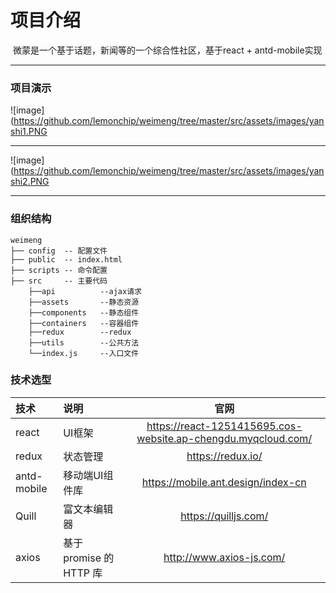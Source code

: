 

# 项目介绍

​	微蒙是一个基于话题，新闻等的一个综合性社区，基于react +  antd-mobile实现



***



### 项目演示

![image](https://github.com/lemonchip/weimeng/tree/master/src/assets/images/yanshi1.PNG



***



![image](https://github.com/lemonchip/weimeng/tree/master/src/assets/images/yanshi2.PNG



***

### 组织结构



```
weimeng
├── config  -- 配置文件
├── public  -- index.html
├── scripts -- 命令配置
├── src     -- 主要代码
	├──api 	        --ajax请求
	├──assets       --静态资源
	├──components   --静态组件
	├──containers   --容器组件
	├──redux        --redux
	├──utils        --公共方法
	└──index.js     --入口文件	
```





### 技术选型

| 技术        | 说明                    |                             官网                             |
| :---------- | :---------------------- | :----------------------------------------------------------: |
| react       | UI框架                  | <https://react-1251415695.cos-website.ap-chengdu.myqcloud.com/> |
| redux       | 状态管理                |                     <https://redux.io/>                      |
| antd-mobile | 移动端UI组件库          |             <https://mobile.ant.design/index-cn>             |
| Quill       | 富文本编辑器            |                    <https://quilljs.com/>                    |
| axios       | 基于 promise 的 HTTP 库 |                  <http://www.axios-js.com/>                  |



